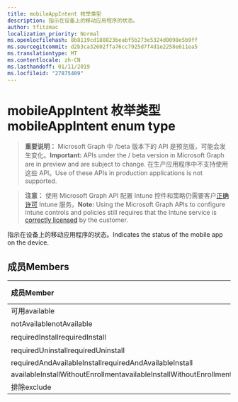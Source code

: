 ```yaml
---
title: mobileAppIntent 枚举类型
description: 指示在设备上的移动应用程序的状态。
author: tfitzmac
localization_priority: Normal
ms.openlocfilehash: 8b8119cd188823beabf5b273e5324d0098e5b9ff
ms.sourcegitcommit: d2b3ca32602ffa76cc7925d7f4d1e2258e611ea5
ms.translationtype: MT
ms.contentlocale: zh-CN
ms.lasthandoff: 01/11/2019
ms.locfileid: "27875409"
---
```

# <a name="mobileappintent-enum-type"></a><span data-ttu-id="987bf-103">mobileAppIntent 枚举类型</span><span class="sxs-lookup"><span data-stu-id="987bf-103">mobileAppIntent enum type</span></span>

> <span data-ttu-id="987bf-104">**重要说明：** Microsoft Graph 中 /beta 版本下的 API 是预览版，可能会发生变化。</span><span class="sxs-lookup"><span data-stu-id="987bf-104">**Important:** APIs under the / beta version in Microsoft Graph are in preview and are subject to change.</span></span> <span data-ttu-id="987bf-105">在生产应用程序中不支持使用这些 API。</span><span class="sxs-lookup"><span data-stu-id="987bf-105">Use of these APIs in production applications is not supported.</span></span>

> <span data-ttu-id="987bf-106">**注意：** 使用 Microsoft Graph API 配置 Intune 控件和策略仍需要客户[正确许可](https://go.microsoft.com/fwlink/?linkid=839381) Intune 服务。</span><span class="sxs-lookup"><span data-stu-id="987bf-106">**Note:** Using the Microsoft Graph APIs to configure Intune controls and policies still requires that the Intune service is [correctly licensed](https://go.microsoft.com/fwlink/?linkid=839381) by the customer.</span></span>

<span data-ttu-id="987bf-107">指示在设备上的移动应用程序的状态。</span><span class="sxs-lookup"><span data-stu-id="987bf-107">Indicates the status of the mobile app on the device.</span></span>
## <a name="members"></a><span data-ttu-id="987bf-108">成员</span><span class="sxs-lookup"><span data-stu-id="987bf-108">Members</span></span>
|<span data-ttu-id="987bf-109">成员</span><span class="sxs-lookup"><span data-stu-id="987bf-109">Member</span></span>|<span data-ttu-id="987bf-110">值</span><span class="sxs-lookup"><span data-stu-id="987bf-110">Value</span></span>|<span data-ttu-id="987bf-111">Description</span><span class="sxs-lookup"><span data-stu-id="987bf-111">Description</span></span>|
|:---|:---|:---|
|<span data-ttu-id="987bf-112">可用</span><span class="sxs-lookup"><span data-stu-id="987bf-112">available</span></span>|<span data-ttu-id="987bf-113">0</span><span class="sxs-lookup"><span data-stu-id="987bf-113">0</span></span>|<span data-ttu-id="987bf-114">可用</span><span class="sxs-lookup"><span data-stu-id="987bf-114">Available</span></span>|
|<span data-ttu-id="987bf-115">notAvailable</span><span class="sxs-lookup"><span data-stu-id="987bf-115">notAvailable</span></span>|<span data-ttu-id="987bf-116">1</span><span class="sxs-lookup"><span data-stu-id="987bf-116">1</span></span>|<span data-ttu-id="987bf-117">不可用</span><span class="sxs-lookup"><span data-stu-id="987bf-117">Not Available</span></span>|
|<span data-ttu-id="987bf-118">requiredInstall</span><span class="sxs-lookup"><span data-stu-id="987bf-118">requiredInstall</span></span>|<span data-ttu-id="987bf-119">2</span><span class="sxs-lookup"><span data-stu-id="987bf-119">2</span></span>|<span data-ttu-id="987bf-120">所需的安装</span><span class="sxs-lookup"><span data-stu-id="987bf-120">Required Install</span></span>|
|<span data-ttu-id="987bf-121">requiredUninstall</span><span class="sxs-lookup"><span data-stu-id="987bf-121">requiredUninstall</span></span>|<span data-ttu-id="987bf-122">3</span><span class="sxs-lookup"><span data-stu-id="987bf-122">3</span></span>|<span data-ttu-id="987bf-123">需要的卸载</span><span class="sxs-lookup"><span data-stu-id="987bf-123">Required Uninstall</span></span>|
|<span data-ttu-id="987bf-124">requiredAndAvailableInstall</span><span class="sxs-lookup"><span data-stu-id="987bf-124">requiredAndAvailableInstall</span></span>|<span data-ttu-id="987bf-125">4</span><span class="sxs-lookup"><span data-stu-id="987bf-125">4</span></span>|<span data-ttu-id="987bf-126">RequiredAndAvailableInstall</span><span class="sxs-lookup"><span data-stu-id="987bf-126">RequiredAndAvailableInstall</span></span>|
|<span data-ttu-id="987bf-127">availableInstallWithoutEnrollment</span><span class="sxs-lookup"><span data-stu-id="987bf-127">availableInstallWithoutEnrollment</span></span>|<span data-ttu-id="987bf-128">5</span><span class="sxs-lookup"><span data-stu-id="987bf-128">5</span></span>|<span data-ttu-id="987bf-129">AvailableInstallWithoutEnrollment</span><span class="sxs-lookup"><span data-stu-id="987bf-129">AvailableInstallWithoutEnrollment</span></span>|
|<span data-ttu-id="987bf-130">排除</span><span class="sxs-lookup"><span data-stu-id="987bf-130">exclude</span></span>|<span data-ttu-id="987bf-131">6</span><span class="sxs-lookup"><span data-stu-id="987bf-131">6</span></span>|<span data-ttu-id="987bf-132">排除</span><span class="sxs-lookup"><span data-stu-id="987bf-132">Exclude</span></span>|






